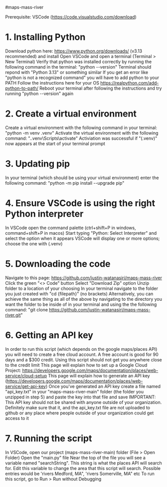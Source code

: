  #maps-mass-river

 Prerequisite: VSCode (https://code.visualstudio.com/download)

 # 1. Installing Python
Download python here: https://www.python.org/downloads/ (v3.13 recommended) and install
Open VSCode and open a terminal (Terminal > New Terminal)
Verify that python was installed correctly by running the following command in the terminal: "python --version"
Terminal should repond with "Python 3.13" or something similar
If you get an error like "python is not a recognized command" you will have to add python to your PATH
Follow the instructions here for your OS https://realpython.com/add-python-to-path/
Reboot your terminal after following the instructions and try running "python --version" again

# 2. Create a virtual environment
Create a virtual environment with the following command in your terminal: "python -m venv .venv"
Activate the virtual environment with the following command: ".\.venv\Scripts\activate"
Activiation was successful if "(.venv)" now appears at the start of your terminal prompt

# 3. Updating pip
In your terminal (which should be using your virtual environment) enter the following command: "python -m pip install --upgrade pip"

# 4. Ensure VSCode is using the right Python interpreter
In VSCode open the command palette (ctrl+shift+P in windows, command+shift+P in macos)
Start typing "Python: Select Interpreter" and select the option when it appears
VSCode will display one or more options; choose the one with (.venv)

# 5. Downloading the code
Navigate to this page: https://github.com/justin-watanasiri/maps-mass-river
Click the green "<> Code" button
Select "Download Zip" option
Unzip folder to a location of your choosing
In your terminal navigate to the folder you just created with "cd {filepath}" (no brackets)
Alternatively, you can achieve the same thing as all of the above by navigating to the directory you want the folder to be inside of in your terminal and using the the following command: "git clone https://github.com/justin-watanasiri/maps-mass-river.git"

# 6. Getting an API key
In order to run this script (which depends on the google maps/places API) you will need to create a free cloud account. A free account is good for 90 days and a $300 credit. Using this script should not get you anywhere close to the credit limit This page will explain how to set up a Google Cloud Project: https://developers.google.com/maps/documentation/places/web-service/cloud-setup
This page will explain how to generate an API key (https://developers.google.com/maps/documentation/places/web-service/get-api-key)
Once you've generated an API key create a file named "api_key.txt" in your "maps-mass-river-main" folder (the folder you unzipped in step 5) and paste the key into that file and save
IMPORTANT: This API key should not be shared with anyone outside of your organization. Definitely make sure that it, and the api_key.txt file are not uploaded to github or any place where people outside of your organization could get access to it

# 7. Running the script
In VSCode, open our project (maps-mass-river-main) folder (File > Open Folder)
Open the "main.py" file
Near the top of the file you will see a variable named "searchString". This string is what the places API will search for. Edit this variable to change the area that this script will search. Possible entries would be 'rivers Medford, MA", 'rivers Somerville, MA" etc
To run this script, go to Run > Run without Debugging